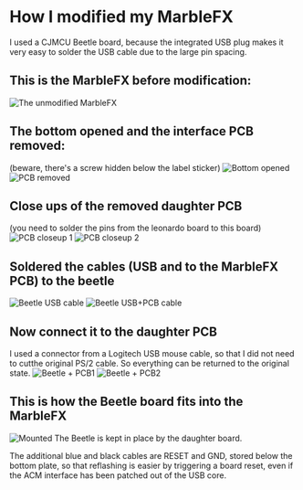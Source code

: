 # How I modified my MarbleFX
I used a CJMCU Beetle board, because the integrated USB plug makes it very easy to solder the USB cable due to the large pin spacing.

## This is the MarbleFX before modification:
![The unmodified MarbleFX](01-marble_fx-original.jpg)

## The bottom opened and the interface PCB removed:
(beware, there's a screw hidden below the label sticker)
![Bottom opened](02-marble_fx-open1.jpg)
![PCB removed](03-marble_fx-open2.jpg)

## Close ups of the removed daughter PCB
(you need to solder the pins from the leonardo board to this board)
![PCB closeup 1](04-marble_fx-pcb1.jpg)
![PCB closeup 2](05-marble_fx-pcb2.jpg)

## Soldered the cables (USB and to the MarbleFX PCB) to the beetle
![Beetle USB cable](06-marble_fx-beetle1.jpg)
![Beetle USB+PCB cable](07-marble_fx-beetle2.jpg)

## Now connect it to the daughter PCB
I used a connector from a Logitech USB mouse cable, so that I did not need to cutthe original PS/2 cable. So everything can be returned to the original state.
![Beetle + PCB1](08-marble_fx-beetle-pcb1.jpg)
![Beetle + PCB2](09-marble_fx-beetle-pcb2.jpg)

## This is how the Beetle board fits into the MarbleFX
![Mounted](10-marble_fx-beetle-mounted.jpg)
The Beetle is kept in place by the daughter board.

The additional blue and black cables are RESET and GND, stored below the bottom plate, so that reflashing is easier by triggering a board reset, even if the ACM interface has been patched out of the USB core.
